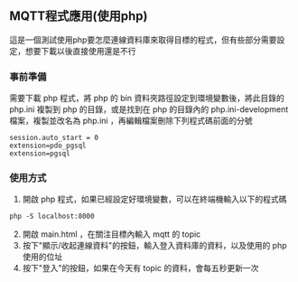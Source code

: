 ## MQTT程式應用(使用php)

這是一個測試使用php要怎麼連線資料庫來取得目標的程式，但有些部分需要設定，想要下載以後直接使用還是不行

### 事前準備

需要下載 php 程式，將 php 的 bin 資料夾路徑設定到環境變數後，將此目錄的 php.ini 複製到 php 的目錄，或是找到在 php 的目錄內的 php.ini-development 檔案，複製並改名為 php.ini ，再編輯檔案刪除下列程式碼前面的分號

```
session.auto_start = 0
extension=pdo_pgsql
extension=pgsql
```

### 使用方式

1. 開啟 php 程式，如果已經設定好環境變數，可以在終端機輸入以下的程式碼
```
php -S localhost:8000
```
2. 開啟 main.html ，在關注目標內輸入 mqtt 的 topic
3. 按下"顯示/收起連線資料"的按鈕，輸入登入資料庫的資料，以及使用的 php 使用的位址
4. 按下"登入"的按鈕，如果在今天有 topic 的資料，會每五秒更新一次
